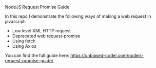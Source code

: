 NodeJS Request Promise Guide

In this repo I demonstrate the following ways of making a web request in javascript:

- Low level XML HTTP request
- Deprecated web request-promise
- Using fetch 
- Using Axios

You can find the full guide here:
https://unbiased-coder.com/nodejs-request-promise-guide/
